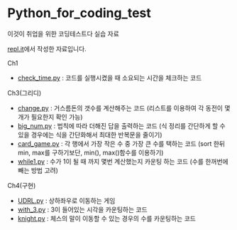 # Python_for_coding_test
이것이 취업을 위한 코딩테스트다 실습 자료    

[repl.it](https://repl.it/~)에서 작성한 자료입니다.   

Ch1
- [check_time.py](https://github.com/J-TKim/Python_for_coding_test/blob/main/Ch1/check_time.py) : 코드를 실행시켰을 때 소요되는 시간을 체크하는 코드

Ch3(그리디)
- [change.py](https://github.com/J-TKim/Python_for_coding_test/blob/main/Ch2/change.py) : 거스름돈의 갯수를 계산해주는 코드 (리스트를 이용하여 각 동전이 몇 개가 필요한지 확인 가능)
- [big_num.py](https://github.com/J-TKim/Python_for_coding_test/blob/main/Ch2/big_num.py) : 법칙에 따라 더해진 답을 출력하는 코드 (식 정리를 간단하게 할 수 있을 경우에는 식을 간단화해서 최대한 반복문을 줄이기)
- [card_game.py](https://github.com/J-TKim/Python_for_coding_test/blob/main/Ch2/card_game.py) : 각 행에서 가장 작은 수 중 가장 큰 수를 택하는 코드 (sort 한뒤 min, max를 구하기보단, min(), max()함수를 이용하기)
- [while1.py](https://github.com/J-TKim/Python_for_coding_test/blob/main/Ch2/while1.py) : 수가 1이 될 때 까지 몇번 계산했는지 카운팅 하는 코드 (수를 한꺼번에 빼는 방법 고려)

Ch4(구현)
- [UDRL.py](https://github.com/J-TKim/Python_for_coding_test/blob/main/Ch4/UDRL.py) : 상하좌우로 이동하는 게임
- [with_3.py](https://github.com/J-TKim/Python_for_coding_test/blob/main/Ch4/with_3.py) : 3이 들어있는 시각을 카운팅하는 코드
- [knight.py](https://github.com/J-TKim/Python_for_coding_test/blob/main/Ch4/knight.py) : 체스의 말이 이동할 수 있는 경우의 수를 카운팅하는 코드
